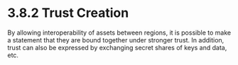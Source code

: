 # 3.8.2 Trust Creation

By allowing interoperability of assets between regions, it is possible to make a statement that they are bound together under stronger trust. In addition, trust can also be expressed by exchanging secret shares of keys and data, etc.
